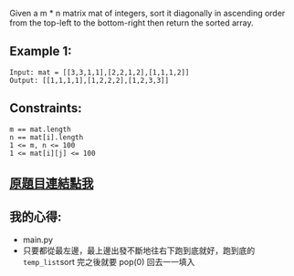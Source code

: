 Given a m * n matrix mat of integers, sort it diagonally in ascending order from the top-left to the bottom-right then return the sorted array.

 

## Example 1:


	Input: mat = [[3,3,1,1],[2,2,1,2],[1,1,1,2]]
	Output: [[1,1,1,1],[1,2,2,2],[1,2,3,3]]
 

## Constraints:

	m == mat.length
	n == mat[i].length
	1 <= m, n <= 100
	1 <= mat[i][j] <= 100

## [原題目連結點我](https://leetcode.com/problems/sort-the-matrix-diagonally/)

## 我的心得:
* main.py
* 只要都從最左邊，最上邊出發不斷地往右下跑到底就好，跑到底的`temp_list`sort 完之後就要 pop(0) 回去一一填入